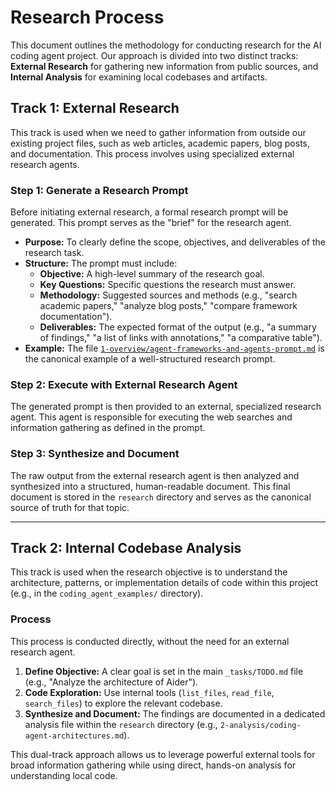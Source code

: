 # Research Process

This document outlines the methodology for conducting research for the AI coding agent project. Our approach is divided into two distinct tracks: **External Research** for gathering new information from public sources, and **Internal Analysis** for examining local codebases and artifacts.

## Track 1: External Research

This track is used when we need to gather information from outside our existing project files, such as web articles, academic papers, blog posts, and documentation. This process involves using specialized external research agents.

### Step 1: Generate a Research Prompt

Before initiating external research, a formal research prompt will be generated. This prompt serves as the "brief" for the research agent.

-   **Purpose:** To clearly define the scope, objectives, and deliverables of the research task.
-   **Structure:** The prompt must include:
    -   **Objective:** A high-level summary of the research goal.
    -   **Key Questions:** Specific questions the research must answer.
    -   **Methodology:** Suggested sources and methods (e.g., "search academic papers," "analyze blog posts," "compare framework documentation").
    -   **Deliverables:** The expected format of the output (e.g., "a summary of findings," "a list of links with annotations," "a comparative table").
-   **Example:** The file [`1-overview/agent-frameworks-and-agents-prompt.md`](code-adk/research/1-overview/agent-frameworks-and-agents-prompt.md) is the canonical example of a well-structured research prompt.

### Step 2: Execute with External Research Agent

The generated prompt is then provided to an external, specialized research agent. This agent is responsible for executing the web searches and information gathering as defined in the prompt.

### Step 3: Synthesize and Document

The raw output from the external research agent is then analyzed and synthesized into a structured, human-readable document. This final document is stored in the `research` directory and serves as the canonical source of truth for that topic.

---

## Track 2: Internal Codebase Analysis

This track is used when the research objective is to understand the architecture, patterns, or implementation details of code within this project (e.g., in the `coding_agent_examples/` directory).

### Process

This process is conducted directly, without the need for an external research agent.

1.  **Define Objective:** A clear goal is set in the main `_tasks/TODO.md` file (e.g., "Analyze the architecture of Aider").
2.  **Code Exploration:** Use internal tools (`list_files`, `read_file`, `search_files`) to explore the relevant codebase.
3.  **Synthesize and Document:** The findings are documented in a dedicated analysis file within the `research` directory (e.g., `2-analysis/coding-agent-architectures.md`).

This dual-track approach allows us to leverage powerful external tools for broad information gathering while using direct, hands-on analysis for understanding local code.